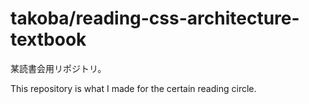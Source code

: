 # takoba/reading-css-architecture-textbook

某読書会用リポジトリ。

This repository is what I made for the certain reading circle.
